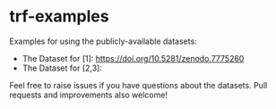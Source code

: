 # trf-examples
Examples for using the publicly-available datasets:

- The Dataset for [1]: https://doi.org/10.5281/zenodo.7775260
- The Dataset for [2,3]: <in prep>

Feel free to raise issues if you have questions about the datasets. Pull requests and improvements also welcome!
